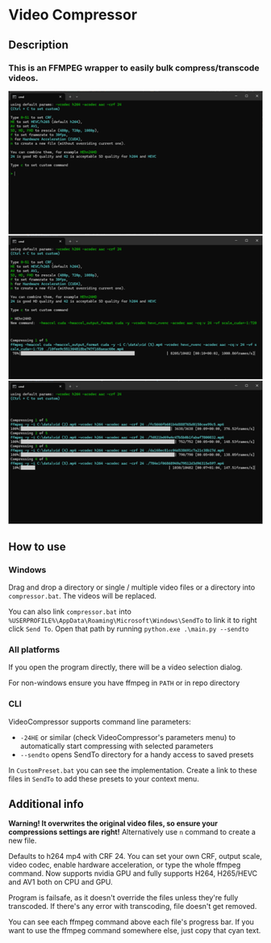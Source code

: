 # Video Compressor

## Description

### This is an FFMPEG wrapper to easily bulk compress/transcode videos.

![alt text](images/image.png)
![alt text](images/image-1.png)
![alt text](images/image-2.png)

## How to use

### Windows
Drag and drop a directory or single / multiple video files or a directory into `compressor.bat`. The videos will be replaced.

You can also link `compressor.bat` into `%USERPROFILE%\AppData\Roaming\Microsoft\Windows\SendTo` to link it to right click `Send To`.
Open that path by running `python.exe .\main.py --sendto`

### All platforms

If you open the program directly, there will be a video selection dialog.

For non-windows ensure you have ffmpeg in `PATH` or in repo directory

### CLI

VideoCompressor supports command line parameters:
- `-24HE` or similar (check VideoCompressor's parameters menu) to automatically start compressing with selected parameters
- `--sendto` opens SendTo directory for a handy access to saved presets

In `CustomPreset.bat` you can see the implementation. Create a link to these files in `SendTo` to add these presets to your context menu.

## Additional info

**Warning! It overwrites the original video files, so ensure your compressions settings are right!** Alternatively use `n` command to create a new file.

Defaults to h264 mp4 with CRF 24.
You can set your own CRF, output scale, video codec, enable hardware acceleration, or type the whole ffmpeg command. Now supports nvidia GPU and fully supports H264, H265/HEVC and AV1 both on CPU and GPU.


Program is failsafe, as it doesn't override the files unless they're fully transcoded. If there's any error with transcoding, file doesn't get removed.

You can see each ffmpeg command above each file's progress bar. If you want to use the ffmpeg command somewhere else, just copy that cyan text.